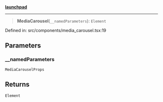 [**launchpad**](index.md)

***

> **MediaCarousel**(`__namedParameters`): `Element`

Defined in: src/components/media\_carousel.tsx:19

## Parameters

### \_\_namedParameters

`MediaCarouselProps`

## Returns

`Element`
